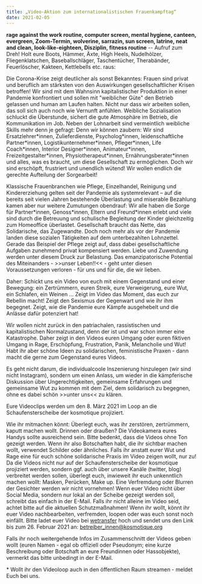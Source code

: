 ```yaml
---
title: „Video-Aktion zum internationalistischen Frauenkampftag“
date: 2021-02-05 
---
```

**rage against the work routine, computer screen, mental hygiene, canteen, evergreen, Zoom-Termin, wolverine, sarrazin, sun screen, latrine, neat and clean, look-like-eighteen, Disziplin, fitness routine** -- Aufruf zum Dreh! Holt eure Boots, Hämmer, Äxte, High Heels, Nudelhölzer, Fliegenklatschen, Baseballschläger, Taschentücher, Therabänder, Feuerlöscher, Kakteen, Kettlebells etc. raus:

Die Corona-Krise zeigt deutlicher als sonst Bekanntes: Frauen sind privat und beruflich am stärksten von den Auswirkungen gesellschaftlicher Krisen betroffen! Wir sind mit dem Wahnsinn kapitalistischer Produktion in einer Pandemie konfrontiert und sollen mit "weiblicher Güte" den Betrieb gelassen und human am Laufen halten. Nicht nur dass wir arbeiten sollen, das soll sich auch noch wie Vernunft anfühlen. Weibliche Sozialisation schluckt die Überstunde, sichert die gute Atmosphäre im Betrieb, die Kommunikation im Job. Neben der Lohnarbeit sind vermeintlich weibliche Skills mehr denn je gefragt: Denn wir können zaubern: Wir sind Ersatzlehrer\*innen, Zulieferdienste, Psycholog\*innen, leidenschaftliche Partner\*innen, Logistikunternehmer\*innen, Pfleger\*innen, Life Coach\*innen, Interior Designer\*innen, Animateur\*innen, Freizeitgestalter\*innen, Physiotherapeut\*innen, Ernährungsberater\*innen und alles, was es braucht, um diese Gesellschaft zu ermöglichen. Doch wir sind erschöpft, frustriert und unendlich wütend! Wir wollen endlich die gerechte Aufteilung der Sorgearbeit!

Klassische Frauenbranchen wie Pflege, Einzelhandel, Reinigung und Kindererziehung gelten seit der Pandemie als systemrelevant – auf die bereits seit vielen Jahren bestehende Überlastung und miserable Bezahlung kamen aber nur weitere Zumutungen obendrauf: Wir alle haben die Sorge für Partner\*innen, Genoss\*innen, Eltern und Freund\*innen erlebt und viele sind durch die Betreuung und schulische Begleitung der Kinder gleichzeitig zum Homeoffice überlastet. Gesellschaft braucht das Nette, das Solidarische, das Zugewandte. Doch noch mehr als vor der Pandemie landen diese sozialen Tätigkeiten auf dem unterbezahlten Lohnzettel. Gerade das Beispiel der Pflege zeigt auf, dass dabei gesellschaftliche Aufgaben zunehmend privat kompensiert werden. Liebe und Zuwendung werden unter diesem Druck  zur Belastung. Das emanzipatorische Potential des Miteinanders - >>unser Leben!!<< - geht unter diesen Voraussetzungen verloren - für uns und für die, die wir lieben.

Daher: Schickt uns ein Video von euch mit einem Gegenstand und einer Bewegung: ein Zertrümmern, euren Streik, eure Verweigerung, eure Wut, ein Schlafen, ein Weinen ...
Zeigt im Video das Moment, das euch zur Rebellin macht! Zeigt den Sexismus der Gegenwart und wie ihr ihm begegnet. Zeigt, wie die Pandemie eure Kämpfe ausgehebelt und die Anlässe dafür potenziert hat!

Wir wollen nicht zurück in den patriachalen, rassistischen und kapitalistischen Normalzustand, denn der ist und war schon immer eine Katastrophe. Daher zeigt in den Videos euren Umgang oder euren fiktiven Umgang in Rage, Erschöpfung, Frustration, Panik, Melancholie und Wut! Habt ihr aber schöne Ideen zu solidarischen, feministische Praxen - dann macht die gerne zum Gegenstand eures Videos. 

Es geht nicht darum, die individualcoole Inszenierung hinzulegen (wir sind nicht Instagram), sondern um einen Anlass, um wieder in die kämpferische Diskussion über Ungerechtigkeiten, gemeinsame Erfahrungen und gemeinsame Wut zu kommen mit dem Ziel, dem solidarisch zu begegnen, ohne es dabei schön >>unter uns<< zu klären. 

Eure Videoclips werden um den 8. März 2021 im Loop an die Schaufensterscheibe der kosmotique projiziert. 


Wie ihr mitmachen könnt:
Überlegt euch, was ihr zerstören, zertrümmern, kaputt machen wollt. Drinnen oder draußen?
Die Videokamera eures Handys sollte ausreichend sein.
Bitte bedenkt, dass die Videos ohne Ton gezeigt werden. Wenn ihr also Botschaften habt, die ihr sichtbar machen wollt, verwendet Schilder oder ähnliches.
Falls ihr anstatt eurer Wut und Rage eine für euch schöne solidarische Praxis im Video zeigen wollt, nur zu!
Da die Videos nicht nur auf der Schaufensterscheibe der kosmotique projiziert werden, sondern ggf. auch über unsere Kanäle (twitter, blog) verbreitet werden sollen, überlegt euch, inwieweit ihr euch unkenntlich machen wollt: Masken, Perücken, Make up. Eine Verfremdung oder Blurren der Gesichter werden wir nicht vornehmen! Wenn euer Video nicht über Social Media, sondern nur lokal an der Scheibe gezeigt werden soll, schreibt das einfach in der E-Mail. Falls ihr nicht alleine im Video seid, achtet bitte auf die aktuellen Schutzmaßnahmen!
Wenn ihr wollt, könnt ihr euer Video nachbearbeiten, verfremden, loopen oder was euch sonst noch einfällt.
Bitte ladet euer Video bei [wetransfer](https://wetransfer.com/) hoch und sendet uns den Link bis zum 26. Februar 2021 an: betreiber_innen@kosmotique.org

Falls ihr noch weitergehende Infos im Zusammenschnitt der Videos geben wollt (euren Namen - egal ob offiziell oder Pseudonym; eine kurze Beschreibung oder Botschaft an eure Freundinnen oder Hassobjekte), vermerkt das bitte unbedingt in der E-Mail.

\* Wollt ihr den Videoloop auch in den öffentlichen Raum streamen - meldet Euch bei uns. 
